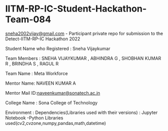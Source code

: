 # IITM-RP-IC-Student-Hackathon-Team-084
sneha2002vijay@gmail.com - Participant private repo for submission to the Detect-IITM-RP-IC Hackathon 2022

Student Name who Registered : Sneha Vijaykumar

Team Members : SNEHA VIJAYKUMAR , ABHINDRA G , SHOBHAN KUMAR R , BRINDHA S , RAGUL R

Team Name : Meta Workforce

Mentor Name: NAVEEN KUMAR A

Mentor Mail ID:naveenkumar@sonatech.ac.in

College Name : Sona College of Technology

Environment : Dependencies(Libraries used with their versions) : Jupyter Notebook -Python Libraries used(cv2,cvzone,numpy,pandas,math,datetime)
